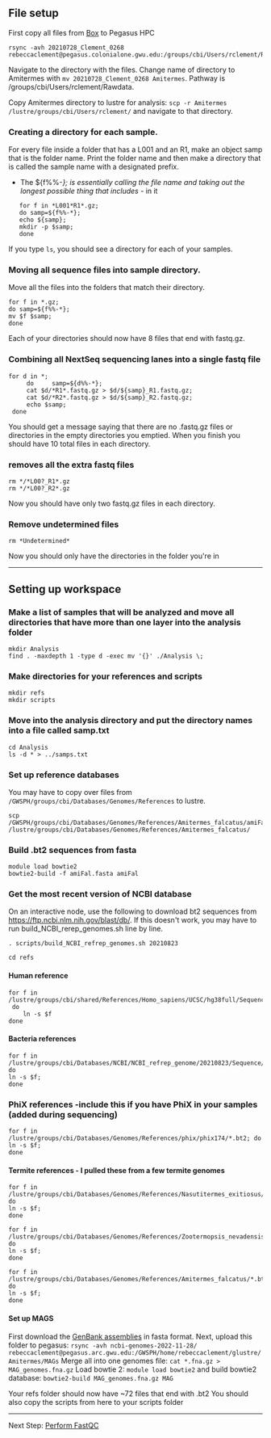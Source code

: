 ## File setup
First copy all files from [Box](https://gwu.app.box.com/folder/142155909824?utm_campaign=collab%20auto%20accept%20user&utm_medium=email&utm_source=trans) to Pegasus HPC
```
rsync -avh 20210728_Clement_0268 rebeccaclement@pegasus.colonialone.gwu.edu:/groups/cbi/Users/rclement/Rawdata/
```
Navigate to the directory with the files.
Change name of directory to Amitermes with `mv 20210728_Clement_0268 Amitermes`. Pathway is /groups/cbi/Users/rclement/Rawdata.

Copy Amitermes directory to lustre for analysis: `scp -r Amitermes /lustre/groups/cbi/Users/rclement/` and navigate to that directory.

### Creating a directory for each sample.
For every file inside a folder that has a L001 and an R1, make an object samp that is the folder name. Print the folder name and then make a directory that is called the sample name with a designated prefix.
* The ${f%%-*}; is essentially calling the file name and taking out the longest possible thing that includes -* in it
```
   for f in *L001*R1*.gz;
   do samp=${f%%-*};    
   echo ${samp}; 
   mkdir -p $samp; 
   done
```
If you type `ls`, you should see a directory for each of your samples.
### Moving all sequence files into sample directory.
Move all the files into the folders that match their directory.
```
for f in *.gz;    
do samp=${f%%-*}; 
mv $f $samp; 
done
```
Each of your directories should now have 8 files that end with fastq.gz.
### Combining all NextSeq sequencing lanes into a single fastq file
```
for d in *;
     do     samp=${d%%-*};
     cat $d/*R1*.fastq.gz > $d/${samp}_R1.fastq.gz;
     cat $d/*R2*.fastq.gz > $d/${samp}_R2.fastq.gz;
     echo $samp;
 done
```
You should get a message saying that there are no .fastq.gz files or directories in the empty directories you emptied. When you finish you should have 10 total files in each directory.
### removes all the extra fastq files
```
rm */*L00?_R1*.gz
rm */*L00?_R2*.gz
```
Now you should have only two fastq.gz files in each directory.
### Remove undetermined files
```
rm *Undetermined*
```
Now you should only have the directories in the folder you're in

***
## Setting up workspace
### Make a list of samples that will be analyzed and move all directories that have more than one layer into the analysis folder
```
mkdir Analysis
find . -maxdepth 1 -type d -exec mv '{}' ./Analysis \;
```
### Make directories for your references and scripts
```
mkdir refs
mkdir scripts
```

### Move into the analysis directory and put the directory names into a file called samp.txt
```
cd Analysis
ls -d * > ../samps.txt
```

### Set up reference databases
You may have to copy over files from `/GWSPH/groups/cbi/Databases/Genomes/References` to lustre.
```
scp /GWSPH/groups/cbi/Databases/Genomes/References/Amitermes_falcatus/amiFal.* /lustre/groups/cbi/Databases/Genomes/References/Amitermes_falcatus/
```

### Build .bt2 sequences from fasta
```
module load bowtie2
bowtie2-build -f amiFal.fasta amiFal
```

### Get the most recent version of NCBI database
On an interactive node, use the following to download bt2 sequences from https://ftp.ncbi.nlm.nih.gov/blast/db/. If this doesn't work, you may have to run build_NCBI_rerep_genomes.sh line by line.
```
. scripts/build_NCBI_refrep_genomes.sh 20210823
```

```
cd refs 
```

#### Human reference
```
for f in /lustre/groups/cbi/shared/References/Homo_sapiens/UCSC/hg38full/Sequence/Bowtie2Index/*.bt2;
 do
    ln -s $f
done
```
#### Bacteria references
```
for f in /lustre/groups/cbi/Databases/NCBI/NCBI_refrep_genome/20210823/Sequence/Bowtie2Index/*.bt2; do
ln -s $f; 
done
```
### PhiX references -include this if you have PhiX in your samples (added during sequencing)
```
for f in /lustre/groups/cbi/Databases/Genomes/References/phix/phix174/*.bt2; do 
ln -s $f;
done
```
#### Termite references - I pulled these from a few termite genomes
```
for f in /lustre/groups/cbi/Databases/Genomes/References/Nasutitermes_exitiosus/NCBI/nasExi/Sequence/Bowtie2Index/*.bt2; do
ln -s $f;
done

for f in /lustre/groups/cbi/Databases/Genomes/References/Zootermopsis_nevadensis/BGI/zooNev/Sequence/Bowtie2Index/*.bt2; do
ln -s $f;
done

for f in /lustre/groups/cbi/Databases/Genomes/References/Amitermes_falcatus/*.bt2; do
ln -s $f;
done
```

#### Set up MAGS
First download the [GenBank assemblies](https://www.ncbi.nlm.nih.gov/assembly?LinkName=bioproject_assembly_all&from_uid=560329) in fasta format.
Next, upload this folder to pegasus: `rsync -avh ncbi-genomes-2022-11-28/ rebeccaclement@pegasus.arc.gwu.edu:/GWSPH/home/rebeccaclement/glustre/Amitermes/MAGs`
Merge all into one genomes file: `cat *.fna.gz > MAG_genomes.fna.gz`
Load bowtie 2: `module load bowtie2` and build bowtie2 database: `bowtie2-build MAG_genomes.fna.gz MAG`

Your refs folder should now have ~72 files that end with .bt2
You should also copy the scripts from here to your scripts folder
***
Next Step: [Perform FastQC](fastqc.md)
